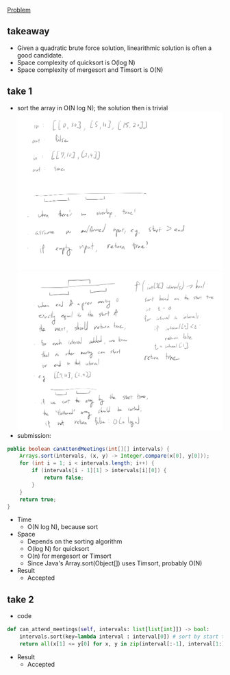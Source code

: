 [Problem](https://leetcode.com/problems/meeting-rooms/)

## takeaway
- Given a quadratic brute force solution, linearithmic solution is often a good
  candidate.
- Space complexity of quicksort is O(log N)
- Space complexity of mergesort and Timsort is O(N)

## take 1
- sort the array in O(N log N); the solution then is trivial
![](img1.jpg)
![](img2.jpg)
- submission:
```java
public boolean canAttendMeetings(int[][] intervals) {
    Arrays.sort(intervals, (x, y) -> Integer.compare(x[0], y[0]));
    for (int i = 1; i < intervals.length; i++) {
        if (intervals[i - 1][1] > intervals[i][0]) {
            return false;
        }
    }
    return true;
}
```
- Time
    - O(N log N), because sort
- Space
    - Depends on the sorting algorithm
    - O(log N) for quicksort
    - O(n) for mergesort or Timsort
    - Since Java's Array.sort(Object[]) uses Timsort, probably O(N)
- Result
    - Accepted

## take 2
- code
```python
def can_attend_meetings(self, intervals: list[list[int]]) -> bool:
    intervals.sort(key=lambda interval : interval[0]) # sort by start time
    return all(x[1] <= y[0] for x, y in zip(interval[:-1], interval[1:]))
```
- Result
    - Accepted

